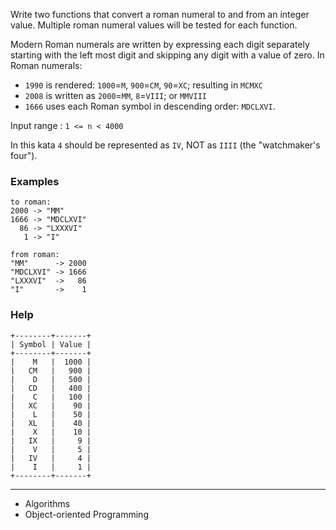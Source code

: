 Write two functions that convert a roman numeral to and from an integer value. Multiple roman numeral values will be tested for each function.

Modern Roman numerals are written by expressing each digit separately starting with the left most digit and skipping any digit with a value of zero. In Roman numerals:

- `1990` is rendered: `1000`=`M`, `900`=`CM`, `90`=`XC`; resulting in `MCMXC`
- `2008` is written as `2000`=`MM`, `8`=`VIII`; or `MMVIII`
- `1666` uses each Roman symbol in descending order: `MDCLXVI`.

Input range : `1 <= n < 4000`

In this kata `4` should be represented as `IV`, NOT as `IIII` (the "watchmaker's four").

### Examples
```
to roman:
2000 -> "MM"
1666 -> "MDCLXVI"
  86 -> "LXXXVI"
   1 -> "I"

from roman:
"MM"      -> 2000
"MDCLXVI" -> 1666
"LXXXVI"  ->   86
"I"       ->    1
```

### Help

```
+--------+-------+
| Symbol | Value |
+--------+-------+
|    M   |  1000 |
|   CM   |   900 |
|    D   |   500 |
|   CD   |   400 |
|    C   |   100 |
|   XC   |    90 |
|    L   |    50 |
|   XL   |    40 |
|    X   |    10 |
|   IX   |     9 |
|    V   |     5 |
|   IV   |     4 |
|    I   |     1 |
+--------+-------+
```

---

- Algorithms
- Object-oriented Programming
